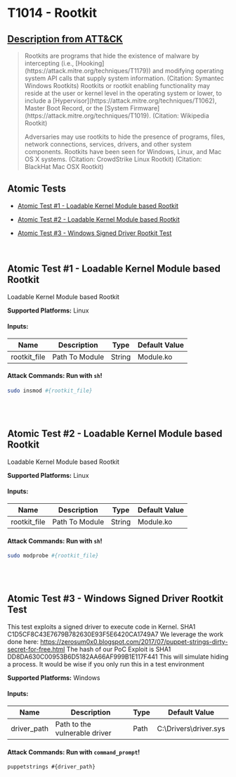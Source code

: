 # T1014 - Rootkit

## [Description from ATT&CK](https://attack.mitre.org/wiki/Technique/T1014)

<blockquote>Rootkits are programs that hide the existence of malware by intercepting (i.e., [Hooking](https://attack.mitre.org/techniques/T1179)) and modifying operating system API calls that supply system information. (Citation: Symantec Windows Rootkits) Rootkits or rootkit enabling functionality may reside at the user or kernel level in the operating system or lower, to include a [Hypervisor](https://attack.mitre.org/techniques/T1062), Master Boot Record, or the [System Firmware](https://attack.mitre.org/techniques/T1019). (Citation: Wikipedia Rootkit)

Adversaries may use rootkits to hide the presence of programs, files, network connections, services, drivers, and other
system components. Rootkits have been seen for Windows, Linux, and Mac OS X systems. (Citation: CrowdStrike Linux
Rootkit) (Citation: BlackHat Mac OSX Rootkit)</blockquote>

## Atomic Tests

- [Atomic Test #1 - Loadable Kernel Module based Rootkit](#atomic-test-1---loadable-kernel-module-based-rootkit)

- [Atomic Test #2 - Loadable Kernel Module based Rootkit](#atomic-test-2---loadable-kernel-module-based-rootkit)

- [Atomic Test #3 - Windows Signed Driver Rootkit Test](#atomic-test-3---windows-signed-driver-rootkit-test)

<br/>

## Atomic Test #1 - Loadable Kernel Module based Rootkit

Loadable Kernel Module based Rootkit

**Supported Platforms:** Linux

#### Inputs:

| Name | Description | Type | Default Value | 
|------|-------------|------|---------------|
| rootkit_file | Path To Module | String | Module.ko|

#### Attack Commands: Run with `sh`!

```sh
sudo insmod #{rootkit_file}
```

<br/>
<br/>

## Atomic Test #2 - Loadable Kernel Module based Rootkit

Loadable Kernel Module based Rootkit

**Supported Platforms:** Linux

#### Inputs:

| Name | Description | Type | Default Value | 
|------|-------------|------|---------------|
| rootkit_file | Path To Module | String | Module.ko|

#### Attack Commands: Run with `sh`!

```sh
sudo modprobe #{rootkit_file}
```

<br/>
<br/>

## Atomic Test #3 - Windows Signed Driver Rootkit Test

This test exploits a signed driver to execute code in Kernel.
SHA1 C1D5CF8C43E7679B782630E93F5E6420CA1749A7
We leverage the work done here:
https://zerosum0x0.blogspot.com/2017/07/puppet-strings-dirty-secret-for-free.html
The hash of our PoC Exploit is
SHA1 DD8DA630C00953B6D5182AA66AF999B1E117F441
This will simulate hiding a process.
It would be wise if you only run this in a test environment

**Supported Platforms:** Windows

#### Inputs:

| Name | Description | Type | Default Value | 
|------|-------------|------|---------------|
| driver_path | Path to the vulnerable driver | Path | C:&#92;Drivers&#92;driver.sys|

#### Attack Commands: Run with `command_prompt`!

```cmd
puppetstrings #{driver_path}
```

<br/>
